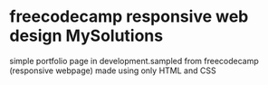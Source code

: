 # freecodecamp responsive web design MySolutions
simple portfolio page in development.sampled from freecodecamp (responsive webpage) made using only HTML and CSS
